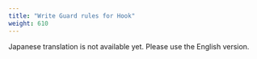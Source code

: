 ```yaml
---
title: "Write Guard rules for Hook"
weight: 610
---
```


Japanese translation is not available yet. Please use the English version.
